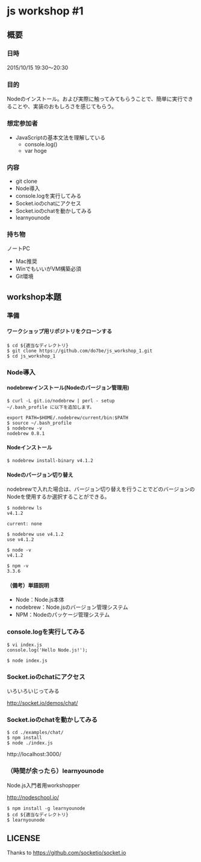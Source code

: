 # js workshop #1

## 概要

### 日時

2015/10/15 19:30〜20:30

### 目的

Nodeのインストール。および実際に触ってみてもらうことで、簡単に実行できることや、実装のおもしろさを感じてもらう。

### 想定参加者

* JavaScriptの基本文法を理解している
  * console.log()
  * var hoge


### 内容

* git clone
* Node導入
* console.logを実行してみる
* Socket.ioのchatにアクセス
* Socket.ioのchatを動かしてみる
* learnyounode


### 持ち物

ノートPC

* Mac推奨
* WinでもいいがVM構築必須
* Git環境


## workshop本題

### 準備

#### ワークショップ用リポジトリをクローンする

```
$ cd ${適当なディレクトリ}
$ git clone https://github.com/do7be/js_workshop_1.git
$ cd js_workshop_1
```


### Node導入

#### nodebrewインストール(Nodeのバージョン管理用)

```
$ curl -L git.io/nodebrew | perl - setup
~/.bash_profile に以下を追加します。

export PATH=$HOME/.nodebrew/current/bin:$PATH
$ source ~/.bash_profile
$ nodebrew -v
nodebrew 0.8.1
```

#### Nodeインストール

```
$ nodebrew install-binary v4.1.2
```

#### Nodeのバージョン切り替え

nodebrewで入れた場合は、バージョン切り替えを行うことでどのバージョンのNodeを使用するか選択することができる。

```
$ nodebrew ls
v4.1.2

current: none

$ nodebrew use v4.1.2
use v4.1.2

$ node -v
v4.1.2

$ npm -v
3.3.6

```

#### （備考）単語説明

* Node：Node.js本体
* nodebrew：Node.jsのバージョン管理システム
* NPM：Nodeのパッケージ管理システム


### console.logを実行してみる

```
$ vi index.js
console.log('Hello Node.js!');

$ node index.js
```


### Socket.ioのchatにアクセス

いろいろいじってみる

http://socket.io/demos/chat/



### Socket.ioのchatを動かしてみる

```
$ cd ./examples/chat/
$ npm install
$ node ./index.js
```

http://localhost:3000/


### （時間が余ったら）learnyounode

Node.js入門者用workshopper

http://nodeschool.io/

```
$ npm install -g learnyounode
$ cd ${適当なディレクトリ}
$ learnyounode
```

## LICENSE

Thanks to https://github.com/socketio/socket.io